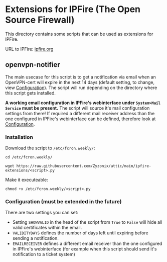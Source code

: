 # Extensions for IPFire (The Open Source Firewall)

This directory contains some scripts that can be used as extensions for IPFire. 

URL to IPFire: [ipfire.org](https://ipfire.org)

## openvpn-notifier
The main usecase for this script is to get a notification via email when an OpenVPN-cert will expire in the next 14 days (default setting, to change, view [Configuration](#configuration)). The script will run depending on the directory where this script gets installed.

**A working email configuration in IPFire's webinterface under ```System>Mail Service``` must be present.** The script will source it's mail configuration settings from there! If required a different mail receiver address than the one configured in IPFire's webinterface can be defined, therefore look at [Configuration](#configuration).

### Installation
Download the script to ```/etc/fcron.weekly/```:
```
cd /etc/fcron.weekly/
```
```
wget https://raw.githubusercontent.com/Zyzonix/attic/main/ipfire-extensions/<script>.py
```
Make it executeable:
```
chmod +x /etc/fcron.weekly/<script>.py
```

### Configuration (must be extended in the future)
There are two settings you can set:
  - Setting ```SHOWVALID``` in the head of the script from ```True``` to ```False``` will hide all valid certificates within the email.
  - ```VALIDITYDAYS``` defines the number of days left until expiring before sending a notification.
  - ```EMAILRECEIVER``` defines a different email receiver than the one configured in IPFire's webinterface (for example when this script should send it's notification to a ticket system) 
